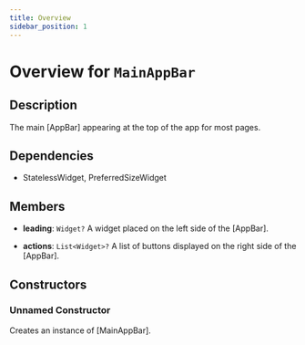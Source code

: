 ```yaml
---
title: Overview
sidebar_position: 1
---
```


# Overview for `MainAppBar`

## Description

The main [AppBar] appearing at the top of the app for most pages.

## Dependencies

- StatelessWidget, PreferredSizeWidget

## Members

- **leading**: `Widget?`
  A widget placed on the left side of the [AppBar].

- **actions**: `List<Widget>?`
  A list of buttons displayed on the right side of the [AppBar].

## Constructors

### Unnamed Constructor
Creates an instance of [MainAppBar].

